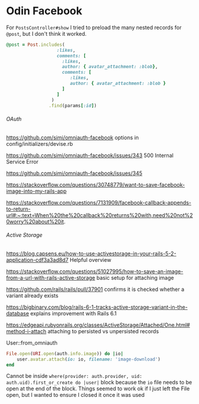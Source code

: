 # Odin Facebook

For `PostsController#show` I tried to preload the many nested records for `@post`, but I don't think it worked.

```ruby
@post = Post.includes(
                   :likes,
                   comments: [
                     :likes,
                     author: { avatar_attachment: :blob},
                     comments: [
                        :likes,
                        author: { avatar_attachment: :blob }
                     ]
                   ]
                 )
                .find(params[:id])
```





###### OAuth

https://github.com/simi/omniauth-facebook options in config/initializers/devise.rb

https://github.com/simi/omniauth-facebook/issues/343 500 Internal Service Error

https://github.com/simi/omniauth-facebook/issues/345

https://stackoverflow.com/questions/30748779/want-to-save-facebook-image-into-my-rails-app

https://stackoverflow.com/questions/7131909/facebook-callback-appends-to-return-url#:~:text=When%20the%20callback%20returns%20with,need%20not%20worry%20about%20it.







###### Active Storage

https://blog.capsens.eu/how-to-use-activestorage-in-your-rails-5-2-application-cdf3a3ad8d7 Helpful overview

https://stackoverflow.com/questions/51027995/how-to-save-an-image-from-a-url-with-rails-active-storage basic setup for attaching image



https://github.com/rails/rails/pull/37901 confirms it is checked whether a variant already exists

https://bigbinary.com/blog/rails-6-1-tracks-active-storage-variant-in-the-database explains improvement with Rails 6.1



https://edgeapi.rubyonrails.org/classes/ActiveStorage/Attached/One.html#method-i-attach attaching to persisted vs unpersisted records



User::from_omniauth

```ruby
File.open(URI.open(auth.info.image)) do |io|
	user.avatar.attach(io: io, filename: 'image-download')
end
```

Cannot be inside `where(provider: auth.provider, uid: auth.uid).first_or_create do |user|` block because the `io` file needs to be open at the end of the block. Things seemed to work ok if I just left the File open, but I wanted to ensure I closed it once it was used